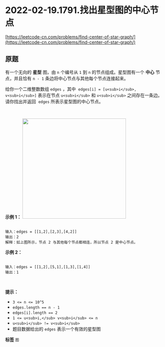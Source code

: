 # 2022-02-19.1791.找出星型图的中心节点
[https://leetcode-cn.com/problems/find-center-of-star-graph/](https://leetcode-cn.com/problems/find-center-of-star-graph/)
## 原题
有一个无向的 **星型** 图，由 `n` 个编号从 `1` 到 `n` 的节点组成。星型图有一个 **中心** 节点，并且恰有 `n - 1` 条边将中心节点与其他每个节点连接起来。

给你一个二维整数数组 `edges` ，其中  `edges[i] = [u<sub>i</sub>, v<sub>i</sub>]` 表示在节点 `u<sub>i</sub>` 和 `v<sub>i</sub>` 之间存在一条边。请你找出并返回  `edges` 所表示星型图的中心节点。

 

 **示例 1：** 
<img alt="" src="https://assets.leetcode-cn.com/aliyun-lc-upload/uploads/2021/03/14/star_graph.png" style="width: 331px; height: 321px;" />
```

输入：edges = [[1,2],[2,3],[4,2]]
输出：2
解释：如上图所示，节点 2 与其他每个节点都相连，所以节点 2 是中心节点。

```
 **示例 2：** 

```

输入：edges = [[1,2],[5,1],[1,3],[1,4]]
输出：1

```
 

 **提示：** 
-  `3 <= n <= 10^5` 
-  `edges.length == n - 1` 
-  `edges[i].length == 2` 
-  `1 <= u<sub>i,</sub> v<sub>i</sub> <= n` 
-  `u<sub>i</sub> != v<sub>i</sub>` 
- 题目数据给出的 `edges` 表示一个有效的星型图
 
**标签**
`图` 


##
```go

```
>
